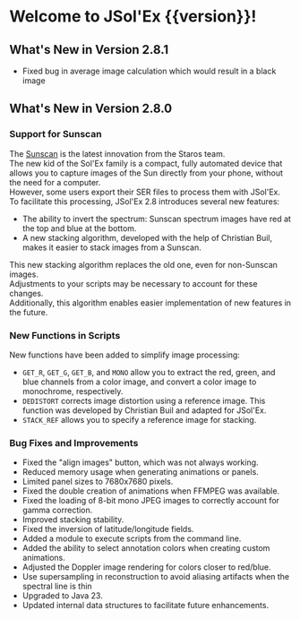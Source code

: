 # Welcome to JSol'Ex {{version}}!

## What's New in Version 2.8.1

- Fixed bug in average image calculation which would result in a black image

## What's New in Version 2.8.0

### Support for Sunscan

The [Sunscan](https://www.sunscan.net/) is the latest innovation from the Staros team.  
The new kid of the Sol'Ex family is a compact, fully automated device that allows you to capture images of the Sun directly from your phone, without the need for a computer.  
However, some users export their SER files to process them with JSol'Ex.  
To facilitate this processing, JSol'Ex 2.8 introduces several new features:

- The ability to invert the spectrum: Sunscan spectrum images have red at the top and blue at the bottom.
- A new stacking algorithm, developed with the help of Christian Buil, makes it easier to stack images from a Sunscan.

This new stacking algorithm replaces the old one, even for non-Sunscan images.  
Adjustments to your scripts may be necessary to account for these changes.  
Additionally, this algorithm enables easier implementation of new features in the future.

### New Functions in Scripts

New functions have been added to simplify image processing:

- `GET_R`, `GET_G`, `GET_B`, and `MONO` allow you to extract the red, green, and blue channels from a color image, and convert a color image to monochrome, respectively.
- `DEDISTORT` corrects image distortion using a reference image. This function was developed by Christian Buil and adapted for JSol'Ex.
- `STACK_REF` allows you to specify a reference image for stacking.

### Bug Fixes and Improvements

- Fixed the "align images" button, which was not always working.
- Reduced memory usage when generating animations or panels.
- Limited panel sizes to 7680x7680 pixels.
- Fixed the double creation of animations when FFMPEG was available.
- Fixed the loading of 8-bit mono JPEG images to correctly account for gamma correction.
- Improved stacking stability.
- Fixed the inversion of latitude/longitude fields.
- Added a module to execute scripts from the command line.
- Added the ability to select annotation colors when creating custom animations.
- Adjusted the Doppler image rendering for colors closer to red/blue.
- Use supersampling in reconstruction to avoid aliasing artifacts when the spectral line is thin
- Upgraded to Java 23.
- Updated internal data structures to facilitate future enhancements.
